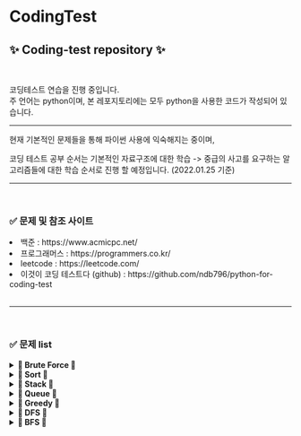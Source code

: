 # CodingTest

<h2><b>✨ Coding-test repository ✨</b></h2>
<br/>
<p> 코딩테스트 연습을 진행 중입니다.<br/>주 언어는 python이며, 본 레포지토리에는 모두 python을 사용한 코드가 작성되어 있습니다.</p>

*** 

<p> 현재 기본적인 문제들을 통해 파이썬 사용에 익숙해지는 중이며, 

코딩 테스트 공부 순서는 기본적인 자료구조에 대한 학습 -> 중급의 사고를 요구하는 알고리즘들에 대한 학습 순서로 진행 할 예정입니다. 
(2022.01.25 기준)  
 </p>

***
<br/>

<h3> <b>✅ 문제 및 참조 사이트</b> </h3>
<li> 백준 : https://www.acmicpc.net/
<li> 프로그래머스 : https://programmers.co.kr/
<li> leetcode : https://leetcode.com/
<li> 이것이 코딩 테스트다 (github) : https://github.com/ndb796/python-for-coding-test 
<br/><br/>

***
<br/>
<h3> <b>✅ 문제 list</b> </h3> 

<details>
<summary> <b>🌸 Brute Force 🌸</b> </summary>
<div markdown="1">
<br/>

| 알고리즘        | 일자         | 문제 사이트  | 문제 번호 | 등급       | 기타 |
|-------------|------------|---------|-------|----------|----|
| Brute Force | 2021.12.31 | [백준-한수](https://www.acmicpc.net/problem/1065)   | 1065 | silver 4 |  |
| Brute Force | 2021.12.30 | [백준-일곱난쟁이](https://www.acmicpc.net/problem/2309)  | 2309 | bronze 2 |  |
| Brute Force | 2022.01.03 | [백준-덩치](https://www.acmicpc.net/problem/7586) | 7586 | silver 5 |  |

</div>
</details>

<details>
<summary> <b>🌸 Sort 🌸</b> </summary>
<div markdown="1">
<br/>

| 알고리즘        | 일자         | 문제 사이트  | 문제 번호 | 등급       | 기타 |
|-------------|------------|---------|-------|----------|----|
| Sort | 2022.01.11 | [회의실 배정](https://www.acmicpc.net/problem/1931)   | 1931  | silver 5 |
| Sort | 2022.01.07 | [국영수](https://www.acmicpc.net/problem/10825)      | 10825 | silver 4 |
| Sort | 2022.01.11 | [치킨 TOP N](https://www.acmicpc.net/problem/11582) | 11582 | silver 4 |

</div>
</details>

<details>
<summary> <b>🌸 Stack 🌸</b> </summary>
<div markdown="1">
<br/>

| 알고리즘        | 일자         | 문제 사이트  | 문제 번호 | 등급       | 기타 |
|-------------|------------|---------|-------|----------|----|
| Stack | 2022.01.18 | [탑](https://www.acmicpc.net/problem/2493)  | 2493  | gold 5   |
| Stack | 2022.01.16 | [외계인의 기타 연주](https://www.acmicpc.net/problem/2841) | 2841  | silver 1 |
| Stack | 2022.01.18 | [제로](https://www.acmicpc.net/problem/10773)         | 10773 | silver 4 |
| Stack | 2022.01.17 | [쇠막대기](https://www.acmicpc.net/problem/10799)       | 10799 | silver 3 |
| Stack | 2022.01.15 | [스택](https://www.acmicpc.net/problem/10828)         | 10828 | silver 4 |
| Stack | 2022.01.15 | [막대기](https://www.acmicpc.net/problem/17608)        | 17608 | bronze 2 |

</div>
</details>

<details>
<summary> <b>🌸 Queue 🌸</b> </summary>
<div markdown="1">
<br/>

| 알고리즘        | 일자         | 문제 사이트  | 문제 번호 | 등급       | 기타 |
|-------------|------------|---------|-------|----------|----|
| Queue | 2022.01.22 | [큐](https://www.acmicpc.net/problem/10845) | 10845 | silver 4 |

</div>
</details>

<details>
<summary> <b>🌸 Greedy 🌸</b> </summary>
<div markdown="1">
<br/>

| 알고리즘        | 일자         | 문제 사이트  | 문제 번호 | 등급       | 기타 |
|-------------|------------|---------|-------|----------|----|
| Greedy | 2022.01.18 | [설탕 배달](https://www.acmicpc.net/problem/2839) | 2839  | bronze 1 |
| Greedy | 2022.01.22 | [폴리노미오](https://www.acmicpc.net/problem/1343) | 1343  | silver 5 |
| Greedy | 2022.01.18 | [신입 사원](https://www.acmicpc.net/problem/1946) | 1946  | silver 1 |
| Greedy | 2022.01.22 | [거스름돈](https://www.acmicpc.net/problem/14916) | 14916 | silver 5 |
| Greedy | 2022.01.22 | [A->B](https://www.acmicpc.net/problem/16953)  | 16953 | silver 1 |

</div>
</details>

<details>
<summary> <b>🌸 DFS 🌸</b> </summary>
<div markdown="1">
<br/>

| 알고리즘        | 일자         | 문제 사이트  | 문제 번호 | 등급       | 기타 |
|-------------|------------|---------|-------|----------|----|
| DFS | 2022.02.21 | [단지 번호 붙이기](https://www.acmicpc.net/problem/2667) | 2667 | silver 1 |
| DFS | 2022.02.21 | [유기농 배추](https://www.acmicpc.net/problem/1012) | 1012 | silver 2 |
| DFS |  |  |  |  |
| DFS |  |  |  |  |
| DFS |  |  |  |  |

</div>
</details>

<details>
<summary> <b>🌸 BFS 🌸</b> </summary>
<div markdown="1">
<br/>

| 알고리즘        | 일자         | 문제 사이트  | 문제 번호 | 등급       | 기타 |
|-------------|------------|---------|-------|----------|----|
| BFS | 2022.02.23 | [연구소](https://www.acmicpc.net/problem/14502) | 14502 | gold 5 |
| BFS |  |  |  |  |
| BFS |  |  |  |  |
| BFS |  |  |  |  |

</div>
</details>

<br/>